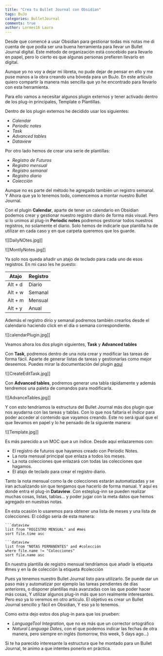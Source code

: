 ```yaml
---
title: "Crea tu Bullet Journal con Obsidian"
tags: BuJo 
categories: BulletJournal
comments: true
author: Lormes16 Laura
---
```



Desde que comencé a usar Obsidian para gestionar todas mis notas me di cuenta de que podía ser una buena herramienta para llevar un Bullet Journal digital. Este método de organización está concebido para llevarlo en papel, pero lo cierto es que algunas personas prefieren llevarlo en digital. 

Aunque yo no voy a dejar mi libreta, no pude dejar de pensar en ello y me puse manos a la obra creando una bóveda para un BuJo. En este artículo quiero compartir la manera más sencilla que yo he encontrado para llevarlo con esta herramienta.

Para ello vamos a necesitar algunos plugin externos y tener activado dentro de los plug-in principales, Template o Plantillas. 

Dentro de los plugin externos he decidido usar los siguientes:
- *Calendar*
- *Periodic notes*
- *Task*
- *Advanced tables*
- *Dataview*

Por otro lado hemos de crear una serie de plantillas:
- *Registro de Futuros*
- *Registro mensual*
- *Registro semanal*
- *Registro diario*
- *Colección*

Aunque no es parte del método he agregado también un registro semanal. Y Ahora que ya lo tenemos todo, comencemos a montar nuestro Bullet Journal. 

Con el plugin **Calendar**, aparte de tener un calendario en Obsidian podemos crear y gestionar nuestro registro diario de forma más visual. Pero si lo unimos al plug-in **Periodic notes** podremos gestionar todos nuestros registros, no solamente el diario. Solo hemos de indicarle que plantilla ha de utilizar en cada caso y en que carpeta queremos que los guarde.  

![[DailyNOtes.jpg]]

![[MontlyNotes.jpg]]

 Ya solo nos queda añadir un atajo de teclado para cada uno de esos registros. En mi caso les he puesto:
 
    
 
 | Atajo   | Registro |
 | ------- | -------- |
 | Alt + d | Diario   |
 | Alt + w | Semanal  |
 | Alt + m | Mensual  |
 | Alt + y | Anual    |

 
Además el registro dirio y semanal podremos también crearlos desde el calendario haciendo click en el día o semana correspondiente.

![[calendarPlugin.jpg]]



Veamos ahora los dos plugin siguientes, **Task** y **Advanced tables**

Con **Task**, podremos dentro de una nota crear y modificar las tareas de forma fácil. Aparte de generar listas de tareas y gestionarlas como mejor deseemos. Puedes mirar la documentación del plugin [aquí](https://schemar.github.io/obsidian-tasks/)

![[CreateEditTask.jpg]]

Con **Advanced tables**, podremos generar una tabla rápidamente y además tendremos una paleta de comandos para modificarla. 

![[AdvanceTables.jpg]]

Y con esto tendríamos la estructura del Bullet Journal más dos plugin que nos ayudarna con las tareas y tablas.  Con lo que nos faltaría el *Índice* para poder acceder al contenido que vayamos creando. Este no será igual que el que llevamos en papel y lo he pensado de la siguiente manera: 

![[Template.jpg]]

Es más parecido a un MOC que a un índice.  Desde aquí enlazaremos con:

- El registro de futuros que hayamos creado con Periodic Notes. 
- La nota mensual principal que enlaza a todos los meses.
- La nota colecciones que enlazará con todas las colecciones que hagamos. 
- El atajo de teclado para crear el registro diario. 

Tanto la nota mensual como la de colecciones estarán automatizadas y se iran actualizando sin que tengamos que hacerlo de forma manual. Y aquí es donde entra el plug-in **Dataview**.
Con esteplug-inn se pueden realizar muchas cosas, listas, tablas... y poder jugar con la meta datos que hemos agregado en nuestras notas. 

En esta ocasión lo usaremos para obtener una lista de meses y una lista de colecciones. 
El código sería de esta manera:

```
```dataview
list from "REGISTRO MENSUAL" and #mes 
sort file.time asc
```


```
```dataview
list from "NOTAS PERMANENTES" and #colección 
where file.name != "Colecciones"
sort file.name asc
```

En nuestra plantilla de registro mensual tendríamos que añadir la etiqueta #mes
y en la de colección la etiqueta #colección
 
Pues ya tenemos nuestro Bullet Journal listo para utilizarlo. Se puede dar un paso más y automatizar por ejemplo las tareas pendientes de días anteriores, o disponer plantillas más avanzadas con las que poder hacer más cosas, Y utilizar algunos plug-in más que son realmente interesantes. Pero eso ya lo veremos en otro artículo. El objetivo es crear un Bullet Journal sencillo y fácil en Obsidian, Y eso ya lo tenemos. 

Como extra dejo estos dos plug-in para que los prueben:
- *LanguageTool Integration*, que no es más que un corrector ortográfico
- *Natural Language Dates*, con el que podemos indicar las fechas de otra manera, pero siempre en inglés (tomorrow, this week, 5 days ago...)

Si te ha parecido interesante la estructura que he montado para un Bullet Journal, te animo a que intentes ponerlo en práctica. 